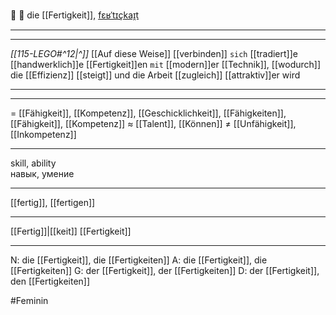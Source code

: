 💪 🔴 die [[Fertigkeit]], [fɛʁˈtɪçkaɪ̯t](https://youglish.com/pronounce/Fertigkeit/german)  

---
---

*[[115-LEGO#^12|^]]* [[Auf diese Weise]] [[verbinden]] `sich` [[tradiert]]e [[handwerklich]]e [[Fertigkeit]]en `mit` [[modern]]er [[Technik]], [[wodurch]] die [[Effizienz]] [[steigt]] und die Arbeit [[zugleich]] [[attraktiv]]er wird



----






---
= [[Fähigkeit]], [[Kompetenz]], [[Geschicklichkeit]], [[Fähigkeiten]], [[Fähigkeit]], [[Kompetenz]]
≈ [[Talent]], [[Können]]
≠ [[Unfähigkeit]], [[Inkompetenz]]

---
skill, ability  
навык, умение

---
[[fertig]], [[fertigen]]

---
[[Fertig]]|[[keit]]
[[Fertigkeit]]


---
N: die [[Fertigkeit]], die [[Fertigkeiten]]
A: die [[Fertigkeit]], die [[Fertigkeiten]]
G: der [[Fertigkeit]], der [[Fertigkeiten]]
D: der [[Fertigkeit]], den [[Fertigkeiten]]


#Feminin 